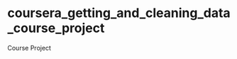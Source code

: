 coursera_getting_and_cleaning_data_course_project
=================================================

Course Project
